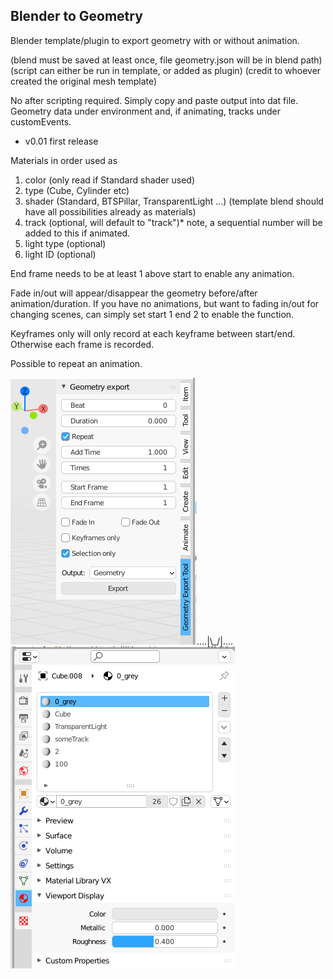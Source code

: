 ## Blender to Geometry
Blender template/plugin to export geometry with or without animation. 

(blend must be saved at least once, file geometry.json will be in blend path) (script can either be run in template, or added as plugin) (credit to whoever created the original mesh template)

No after scripting required. Simply copy and paste output into dat file. Geometry data under environment and, if animating, tracks under customEvents.

- v0.01 first release


Materials in order used as
1. color    (only read if Standard shader used)
2. type    (Cube, Cylinder etc)
3. shader    (Standard, BTSPillar, TransparentLight ...) (template blend should have all possibilities already as materials)
4. track    (optional, will default to "track")* note, a sequential number will be added to this if animated.
5. light type    (optional)
6. light ID    (optional)

End frame needs to be at least 1 above start to enable any animation. 

Fade in/out will appear/disappear the geometry before/after animation/duration. If you have no animations, but want to fading in/out for changing scenes, can simply set start 1 end 2 to enable the function.

Keyframes only will only record at each keyframe between start/end. Otherwise each frame is recorded.

Possible to repeat an animation.

![](menu.png)....|\\_/|....
![](materials.png)
